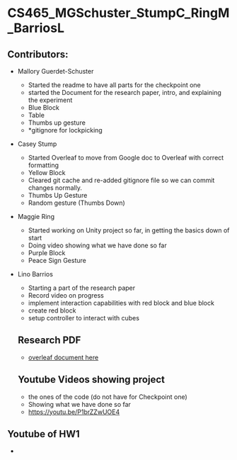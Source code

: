 # CS465_MGSchuster_StumpC_RingM_BarriosL

## Contributors:
* Mallory Guerdet-Schuster
    * Started the readme to have all parts for the checkpoint one 
    * started the Document for the research paper, intro, and explaining the experiment
    * Blue Block
    * Table
    * Thumbs up gesture
    * *gitignore for lockpicking
* Casey Stump
  * Started Overleaf to move from Google doc to Overleaf with correct formatting
  * Yellow Block
  * Cleared git cache and re-added gitignore file so we can commit changes normally.
  * Thumbs Up Gesture
  * Random gesture (Thumbs Down)
* Maggie Ring
  * Started working on Unity project so far, in getting the basics down of start
  * Doing video showing what we have done so far
  * Purple Block
  * Peace Sign Gesture
* Lino Barrios
  * Starting a part of the research paper
  * Record video on progress
  * implement interaction capabilities with red block and blue block
  * create red block
  * setup controller to interact with cubes
    
    
    

  ## Research PDF
  * [overleaf document here](https://www.overleaf.com/read/msxcfwxjstyy#edbfe8)
 
  ## Youtube Videos showing project
  * the ones of the code (do not have for Checkpoint one)
  * Showing what we have done so far
  * https://youtu.be/P1brZZwUOE4

## Youtube of HW1
* 
